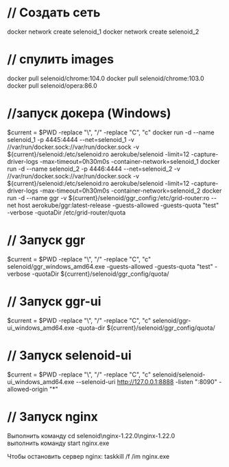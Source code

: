 # // Создать сеть
docker network create selenoid_1
docker network create selenoid_2

# // спулить images
docker pull selenoid/chrome:104.0
docker pull selenoid/chrome:103.0
docker pull selenoid/opera:86.0

# //запуск докера (Windows)
$current = $PWD -replace "\\", "/" -replace "C", "c"
docker run -d --name selenoid_1 -p 4445:4444 --net=selenoid_1 -v //var/run/docker.sock://var/run/docker.sock -v ${current}/selenoid:/etc/selenoid:ro aerokube/selenoid -limit=12 -capture-driver-logs -max-timeout=0h30m0s -container-network=selenoid_1
docker run -d --name selenoid_2 -p 4446:4444 --net=selenoid_2 -v //var/run/docker.sock://var/run/docker.sock -v ${current}/selenoid:/etc/selenoid:ro aerokube/selenoid -limit=12 -capture-driver-logs -max-timeout=0h30m0s -container-network=selenoid_2
docker run -d --name ggr -v ${current}/selenoid/ggr_config:/etc/grid-router:ro --net host aerokube/ggr:latest-release -guests-allowed -guests-quota "test" -verbose -quotaDir /etc/grid-router/quota

# // Запуск ggr
$current = $PWD -replace "\\", "/" -replace "C", "c"
selenoid/ggr_windows_amd64.exe -guests-allowed -guests-quota "test" -verbose -quotaDir ${current}/selenoid/ggr_config/quota/

# // Запуск ggr-ui
$current = $PWD -replace "\\", "/" -replace "C", "c"
selenoid/ggr-ui_windows_amd64.exe -quota-dir ${current}/selenoid/ggr_config/quota/

# // Запуск selenoid-ui
$current = $PWD -replace "\\", "/" -replace "C", "c"
selenoid/selenoid-ui_windows_amd64.exe --selenoid-uri http://127.0.0.1:8888 -listen ":8090" -allowed-origin "*"

# // Запуск nginx

[//]: # (docker pull nginx)

[//]: # (docker run -d --name nginx -v ${current}/selenoid/nginx:/etc/nginx/conf.d/ -v /sys/fs/cgroup:/sys/fs/cgroup:ro -v /etc/localtime:/etc/localtime:ro --restart always --privileged --net host nginx:latest)

Выполнить команду cd selenoid\nginx-1.22.0\nginx-1.22.0\
выполнить команду start nginx.exe

Чтобы остановить сервер nginx:
taskkill /f /im nginx.exe